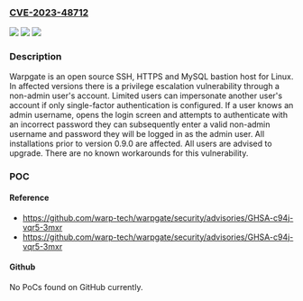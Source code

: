 ### [CVE-2023-48712](https://cve.mitre.org/cgi-bin/cvename.cgi?name=CVE-2023-48712)
![](https://img.shields.io/static/v1?label=Product&message=warpgate&color=blue)
![](https://img.shields.io/static/v1?label=Version&message=%3D%20%3C%200.9.0%20&color=brighgreen)
![](https://img.shields.io/static/v1?label=Vulnerability&message=CWE-863%3A%20Incorrect%20Authorization&color=brighgreen)

### Description

Warpgate is an open source SSH, HTTPS and MySQL bastion host for Linux. In affected versions there is a privilege escalation vulnerability through a non-admin user's account. Limited users can impersonate another user's account if only single-factor authentication is configured. If a user knows an admin username, opens the login screen and attempts to authenticate with an incorrect password they can subsequently enter a valid non-admin username and password they will be logged in as the admin user. All installations prior to version 0.9.0 are affected. All users are advised to upgrade. There are no known workarounds for this vulnerability.

### POC

#### Reference
- https://github.com/warp-tech/warpgate/security/advisories/GHSA-c94j-vqr5-3mxr
- https://github.com/warp-tech/warpgate/security/advisories/GHSA-c94j-vqr5-3mxr

#### Github
No PoCs found on GitHub currently.

